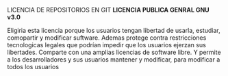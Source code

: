 LICENCIA DE REPOSITORIOS EN GIT
    **LICENCIA PUBLICA GENRAL GNU v3.0**

Eligiria esta licencia porque los usuarios tengan libertad de usarla, estudiar, comopartir y modificar suftware.
Ademas protege contra restricciones tecnologicas legales que podrían impedir que los usuarios ejerzan sus libertades.
Comparte con una amplias licencias de software libre. Y permite a los desarrolladores y sus usuarios mantener y modificar, para modificar a todos los usuarios
